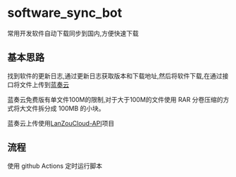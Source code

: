 # software_sync_bot
常用开发软件自动下载同步到国内,方便快速下载

## 基本思路

找到软件的更新日志,通过更新日志获取版本和下载地址,然后将软件下载,在通过接口将文件上传到[蓝奏云](http://pan.lanzou.com)

蓝奏云免费版有单文件100M的限制,对于大于100M的文件使用 RAR 分卷压缩的方式将大文件拆分成 100MB 的小块。

蓝奏云上传使用[LanZouCloud-API](https://github.com/zaxtyson/LanZouCloud-API)项目


## 流程

使用 github Actions 定时运行脚本
